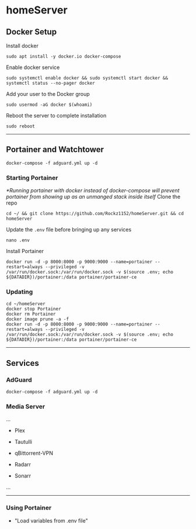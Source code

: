 # homeServer

## Docker Setup
Install docker
```
sudo apt install -y docker.io docker-compose
```
Enable docker service
```
sudo systemctl enable docker && sudo systemctl start docker && systemctl status --no-pager docker
```
Add your user to the Docker group
```
sudo usermod -aG docker $(whoami)
```
Reboot the server to complete installation
```
sudo reboot
```

----

## Portainer and Watchtower
```
docker-compose -f adguard.yml up -d
```

### Starting Portainer
_*Running portainer with docker instead of docker-compose will prevent portainer from showing up as an unmanged stack inside itself_
Clone the repo
```
cd ~/ && git clone https://github.com/Rockz1152/homeServer.git && cd homeServer
```
Update the `.env` file before bringing up any services
```
nano .env
```
Install Portainer
```
docker run -d -p 8000:8000 -p 9000:9000 --name=portainer --restart=always --privileged -v /var/run/docker.sock:/var/run/docker.sock -v $(source .env; echo ${DATADIR})/portainer:/data portainer/portainer-ce
```

### Updating
```
cd ~/homeServer
docker stop Portainer
docker rm Portainer
docker image prune -a -f
docker run -d -p 8000:8000 -p 9000:9000 --name=portainer --restart=always --privileged -v /var/run/docker.sock:/var/run/docker.sock -v $(source .env; echo ${DATADIR})/portainer:/data portainer/portainer-ce
```

----

## Services

### AdGuard
```
docker-compose -f adguard.yml up -d
```

### Media Server

...

- Plex
- Tautulli
- qBittorrent-VPN 

- Radarr
- Sonarr

...

----

### Using Portainer
- "Load variables from .env file"
